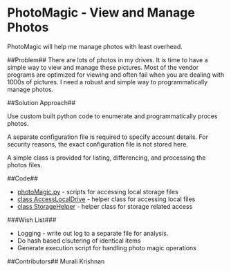 # PhotoMagic - View and Manage Photos

PhotoMagic will help me manage photos with least overhead.


##Problem##
There are lots of photos in my drives. It is time to have a simple way to view and manage these pictures. Most of the vendor programs are optimized for viewing and often fail when you are dealing with 1000s of pictures. I need a robust and simple way to programmatically manage photos.


##Solution Approach##

 Use custom built python code to enumerate and programmatically proces photos.

A separate configuration file is required to specify account details. For security reasons, the exact configuration file is not stored here. 

A simple class is provided for listing, differencing, and processing the photos files.

##Code##
 * [photoMagic.py](photoMagic.py) - scripts for accessing local storage files
 * [class AccessLocalDrive](AccessLocalDrive.py) - helper class for accessing local files
 * [class StorageHelper](StorageHelper.py) - helper class for storage related access
 

###Wish List###
 * Logging - write out log to a separate file for analysis.
 * Do hash based clsutering of identical items
 * Generate execution script for handling photo magic operations

##Contributors##
Murali Krishnan

